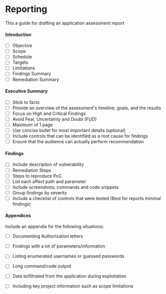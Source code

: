 # Reporting

This a guide for drafting an application assessment report

#### Introduction

* [ ] Objective
* [ ] Scope
* [ ] Schedule
* [ ] Targets
* [ ] Limitations
* [ ] Findings Summary
* [ ] Remediation Summary

#### Executive Summary

* [ ] Stick to facts
* [ ] Provide an overview of the assessment's timeline, goals, and the results
* [ ] Focus on High and Critical Findings
* [ ] Avoid Fear, Uncertainty and Doubt (FUD)
* [ ] Maximum of 1 page
* [ ] Use concise bullet for most important details (optional)
* [ ] Include controls that can be identified as a root cause for findings
* [ ] Ensure that the audience can actually perform recommendation

#### Findings

* [ ] Include description of vulnerability
* [ ] Remediation Steps
* [ ] Steps to reproduce PoC
* [ ] List each affect path and parameter
* [ ] Include screenshots, commands and code snippets
* [ ] Group findings by severity&#x20;
* [ ] Include a checklist of controls that were tested (Best for reports minimal findings)

#### Appendices

Include an appendix for the following situations:

* [ ] Documenting Authorization letters
* [ ] Findings with a lot of parameters/information
* [ ] Listing enumerated usernames or guessed passwords
* [ ] Long command/code output
* [ ] Data exfiltrated from the application during exploitation
* [ ] Including key project information such as scope limitations

